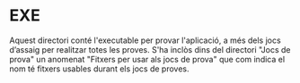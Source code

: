# EXE
Aquest directori conté l'executable per provar l'aplicació, a més dels jocs
d’assaig per realitzar totes les proves. S'ha inclòs dins del directori 
"Jocs de prova" un anomenat "Fitxers per usar als jocs de prova" que com indica
el nom té fitxers usables durant els jocs de proves. 